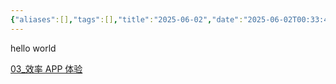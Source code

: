 ```yaml
---
{"aliases":[],"tags":[],"title":"2025-06-02","date":"2025-06-02T00:33:43Z","date_modify":"2025-06-02T01:16:36Z","dg-publish":true,"permalink":"/000-calendar/001-daily/2025-06-02/","dgPassFrontmatter":true,"created":"2025-06-02T00:33:43Z","updated":"2025-06-02T01:16:36Z"}
---
```


hello world

[03_效率 APP 体验](../../900_Publish/03_效率%20APP%20体验.md)

